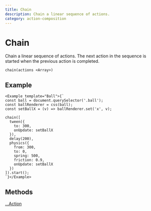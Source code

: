 ```yaml
---
title: Chain
description: Chain a linear sequence of actions.
category: action-composition
---
```


# Chain

Chain a linear sequence of actions. The next action in the sequence is started when the previous action is completed.

`chain(actions <Array>)`

## Example

```marksy
<Example template="Ball">{`
const ball = document.querySelector('.ball');
const ballRenderer = css(ball);
const setBallX = (v) => ballRenderer.set('x', v);

chain([
  tween({
    to: 300,
    onUpdate: setBallX
  }),
  delay(200),
  physics({
    from: 300,
    to: 0,
    spring: 500,
    friction: 0.9,
    onUpdate: setBallX
  })
]).start();
`}</Example>
```

## Methods

[...Action](/api/action)
